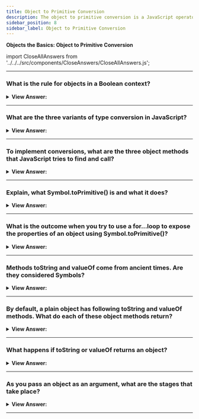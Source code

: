 ```yaml
---
title: Object to Primitive Conversion
description: The object to primitive conversion is a JavaScript operator that converts an object to a primitive value.
sidebar_position: 8
sidebar_label: Object to Primitive Conversion
---
```


**Objects the Basics: Object to Primitive Conversion**

import CloseAllAnswers from '../../../src/components/CloseAnswers/CloseAllAnswers.js';

<CloseAllAnswers />

---

### What is the rule for objects in a Boolean context?

<details>
  <summary><strong>View Answer:</strong></summary>
  <div>
  <div><strong>Interview Response:</strong> All objects are true in a Boolean context.
</div>
  </div>
</details>

---

### What are the three variants of type conversion in JavaScript?

<details>
  <summary><strong>View Answer:</strong></summary>
  <div>
  <div><strong>Interview Response:</strong> String, number, and default conversions.</div><br />
  <div><strong>Technical Response:</strong> The three variants of type conversion include string, number, and default conversions. String conversion can happen in an explicit fashion when an object expects a string. Mathematical operations use explicit number conversion on primitives. Default occurs in rare cases when the operator is not sure what type to expect.<br /><br />
  </div>
  </div>
</details>

---

### To implement conversions, what are the three object methods that JavaScript tries to find and call?

<details>
  <summary><strong>View Answer:</strong></summary>
  <div>
  <div><strong>Interview Response:</strong> The three object methods include Symbol.toPrimitive (system symbol) if it exists. Otherwise, if the hint is a string, it will try Obj.toString() or Obj.valueOf(). Finally, if the hint is a number or default it will try Obj.valueOf() and Obj.toString().</div><br />
  <div><strong>Simplified:</strong> The three object methods include Symbol.toPrimitive, Obj.toString(), and/or Obj.valueOf().<br /><br />
  </div>
  </div>
</details>

---

### Explain, what Symbol.toPrimitive() is and what it does?

<details>
  <summary><strong>View Answer:</strong></summary>
  <div>
  <div><strong>Interview Response:</strong> The Symbol.toPrimitive is a symbol that specifies a function valued property that is called to convert an object to a corresponding primitive value.
</div><br />
  <div><strong className="codeExample">Code Example:</strong><br /><br />

  <div></div>

```js
let user = {
  name: 'John',
  money: 1000,

  [Symbol.toPrimitive](hint) {
    alert(`hint: ${hint}`);
    return hint == 'string' ? `{name: "${this.name}"}` : this.money;
  },
};

// conversions demo:
alert(user); // hint: string -> {name: "John"}
alert(+user); // hint: number -> 1000
alert(user + 500); // hint: default -> 1500
```

  </div>
  </div>
</details>

---

### What is the outcome when you try to use a for…loop to expose the properties of an object using Symbol.toPrimitive()?

<details>
  <summary><strong>View Answer:</strong></summary>
  <div>
  <div><strong>Interview Response:</strong> The result will be a return of all properties except for the Symbol.toPrimitive because Symbol cannot be seen in the global symbol registry.
</div><br />
  <div><strong className="codeExample">Code Example:</strong><br /><br />

  <div></div>

```js
let user = {
  name: 'John',
  money: 1000,

  [Symbol.toPrimitive](hint) {
    alert(`hint: ${hint}`);
    return hint == 'string' ? `{name: "${this.name}"}` : this.money;
  },
};

for (let prop in user) {
  console.log(prop); // returns name, money but no Symbol
}
```

  </div>
  </div>
</details>

---

### Methods toString and valueOf come from ancient times. Are they considered Symbols?

<details>
  <summary><strong>View Answer:</strong></summary>
  <div>
  <div><strong>Interview Response:</strong> No because they were created before Symbols were implemented into JavaScript. They are regular string-name methods.</div><br />
  <div><strong>Technical Response:</strong> No because they were created before Symbols were implemented into JavaScript. They are regular string-name methods. If there is no Symbol.toPrimitive then JavaScript tries to find them.<br /><br />
  </div>
  </div>
</details>

---

### By default, a plain object has following toString and valueOf methods. What do each of these object methods return?

<details>
  <summary><strong>View Answer:</strong></summary>
  <div>
  <div><strong>Interview Response:</strong> The toString method returns a string "[object Object]" and the valueOf method returns the object itself.
</div><br />
  <div><strong className="codeExample">Code Example:</strong><br /><br />

  <div></div>

```js
let user = { name: 'John' };

alert(user); // [object Object]
alert(user.valueOf() === user); // true
```

  </div>
  </div>
</details>

---

### What happens if toString or valueOf returns an object?

<details>
  <summary><strong>View Answer:</strong></summary>
  <div>
  <div><strong>Interview Response:</strong> There is no error, but such value is ignored.</div><br />
  <div><strong>Technical Response:</strong> For historical reasons, if toString or valueOf returns an object, there is no error, but such value is ignored (like if the method did not exist). That is because in ancient times there was no good “error” concept in JavaScript.<br /><br />
  </div>
  </div>
</details>

---

### As you pass an object as an argument, what are the stages that take place?

<details>
  <summary><strong>View Answer:</strong></summary>
  <div>
  <div><strong>Interview Response:</strong> The object is converted to a primitive. If the resulting primitive is not the right type, it is converted.</div><br />
  <div><strong>Technical Response:</strong> If we pass an object as an argument, then there are two stages.<br /><br />
    <ol>
        <li>The object is converted to a primitive.</li>
        <li>If the resulting primitive is not the right type, it is converted.</li>
    </ol>
  </div><br />
  <div><strong className="codeExample">Code Example:</strong><br /><br />

  <div></div>

```js
let obj = {
  // toString handles all conversions in the absence of other methods
  toString() {
    return '2';
  },
};

alert(obj * 2); // 4, object converted to primitive "2", then multiplication made it a number
```

  </div>
  </div>
</details>

---
